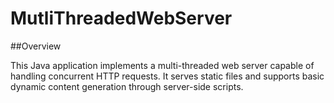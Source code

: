 # MutliThreadedWebServer
##Overview

This Java application implements a multi-threaded web server capable of handling concurrent HTTP requests. 
It serves static files and supports basic dynamic content generation through server-side scripts.
